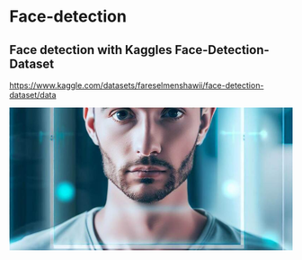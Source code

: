 # Face-detection
## Face detection with Kaggles Face-Detection-Dataset 

https://www.kaggle.com/datasets/fareselmenshawii/face-detection-dataset/data

![Beschreibung des Bildes](dataset-cover.jpg)

